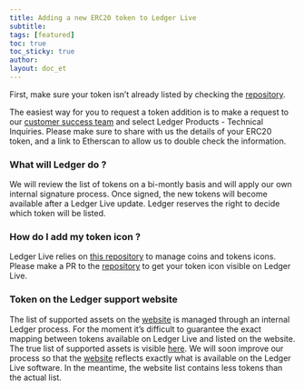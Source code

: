 ```yaml
---
title: Adding a new ERC20 token to Ledger Live
subtitle:
tags: [featured]
toc: true
toc_sticky: true
author:
layout: doc_et
---
```


First, make sure your token isn’t already listed by checking the [repository](https://github.com/LedgerHQ/ledgerjs/tree/master/packages/cryptoassets/data).

The easiest way for you to request a token addition is to make a request to our [customer success team](https://support.ledger.com/hc/en-us/requests/new) and select Ledger Products - Technical Inquiries. Please make sure to share with us the details of your ERC20 token, and a link to Etherscan to allow us to double check the information.

### What will Ledger do ?

We will review the list of tokens on a bi-montly basis and will apply our own internal signature process. Once signed, the new tokens will become available after a Ledger Live update. Ledger reserves the right to decide which token will be listed.

### How do I add my token icon ?

Ledger Live relies on [this repository](https://github.com/LedgerHQ/ledger-live-common/tree/master/src/data/icons/svg) to manage coins and tokens icons. Please make a PR to the [repository](https://github.com/LedgerHQ/ledger-live-common/tree/master/src/data/icons/svg) to get your token icon visible on Ledger Live.

### Token on the Ledger support website

The list of supported assets on the [website](https://www.ledger.com/supported-crypto-assets/) is managed through an internal Ledger process. For the moment it’s difficult to guarantee the exact mapping between tokens available on Ledger Live and listed on the website. The true list of supported assets is visible [here](https://github.com/LedgerHQ/ledgerjs/tree/master/packages/cryptoassets/data).  We will soon improve our process so that the [website](https://www.ledger.com/supported-crypto-assets/) reflects exactly what is available on the Ledger Live software. In the meantime, the website list contains less tokens than the actual list.
